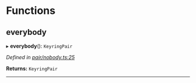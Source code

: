 

# Functions

<a id="everybody"></a>

##  everybody

▸ **everybody**(): `KeyringPair`

*Defined in [pair/nobody.ts:25](https://github.com/polkadot-js/common/blob/148f956/packages/keyring/src/pair/nobody.ts#L25)*

**Returns:** `KeyringPair`

___

